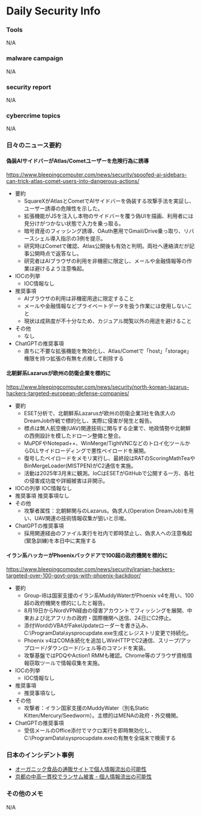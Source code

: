 # Daily Security Info

### Tools
N/A

### malware campaign
N/A

### security report
N/A

### cybercrime topics
N/A

### 日々のニュース要約

#### 偽装AIサイドバーがAtlas/Cometユーザーを危険行為に誘導
https://www.bleepingcomputer.com/news/security/spoofed-ai-sidebars-can-trick-atlas-comet-users-into-dangerous-actions/

- 要約
    - SquareXがAtlasとCometでAIサイドバーを偽装する攻撃手法を実証し、ユーザー誘導の危険性を示した。
    - 拡張機能がJSを注入し本物のサイドバーを覆う偽UIを描画、利用者には見分けがつかない状態で入力を乗っ取る。
    - 暗号資産のフィッシング誘導、OAuth悪用でGmail/Drive乗っ取り、リバースシェル導入指示の3例を提示。
    - 研究時はCometで確認、Atlas公開後も有効と判明。両社へ連絡済だが記事公開時点で返答なし。
    - 研究者はAIブラウザの利用を非機密に限定し、メールや金融情報等の作業は避けるよう注意喚起。
- IOCの列挙
    - IOC情報なし
- 推奨事項
    - AIブラウザの利用は非機密用途に限定すること
    - メールや金融情報などプライベートデータを扱う作業には使用しないこと
    - 現状は成熟度が不十分なため、カジュアル閲覧以外の用途を避けること
- その他
    - なし
- ChatGPTの推奨事項
    - 直ちに不要な拡張機能を無効化し、Atlas/Cometで「host」「storage」権限を持つ拡張の有無を点検して削除する

#### 北朝鮮系Lazarusが欧州の防衛企業を標的に
https://www.bleepingcomputer.com/news/security/north-korean-lazarus-hackers-targeted-european-defense-companies/

- 要約
    - ESET分析で、北朝鮮系Lazarusが欧州の防衛企業3社を偽求人のDreamJob作戦で標的化し、実際に侵害が発生と報告。
    - 標点は無人航空機(UAV)関連技術に関与する企業で、地政情勢や北朝鮮の西側設計を模したドローン整備と整合。
    - MuPDFやNotepad++、WinMerge/TightVNCなどのトロイ化ツールからDLLサイドローディングで悪性ペイロードを展開。
    - 復号したペイロードをメモリ実行し、最終段はRATのScoringMathTeaやBinMergeLoader(MISTPEN)がC2通信を実施。
    - 活動は2025年3月末に観測。IoCはESETがGitHubで公開する一方、各社の侵害成功度や詳細被害は非開示。
- IOCの列挙
    IOC情報なし
- 推奨事項
    推奨事項なし
- その他
    - 攻撃者属性：北朝鮮関与のLazarus。偽求人(Operation DreamJob)を用い、UAV関連の技術情報収集が狙いと示唆。
- ChatGPTの推奨事項
    - 採用関連経由のファイル実行を社内で即時禁止し、偽求人への注意喚起(緊急訓練)を本日中に実施する

#### イラン系ハッカーがPhoenixバックドアで100超の政府機関を標的に
https://www.bleepingcomputer.com/news/security/iranian-hackers-targeted-over-100-govt-orgs-with-phoenix-backdoor/

- 要約
    - Group-IBは国家支援のイラン系MuddyWaterがPhoenix v4を用い、100超の政府機関を標的にしたと報告。
    - 8月19日からNordVPN経由の侵害アカウントでフィッシングを展開、中東および北アフリカの政府・国際機関へ送信、24日にC2停止。
    - 添付WordのVBAがFakeUpdateローダーを書き込み、C:\ProgramData\sysprocupdate.exe生成とレジストリ変更で持続化。
    - Phoenix v4はCOM永続化を追加しWinHTTPでC2通信、スリープ/アップロード/ダウンロード/シェル等のコマンドを実装。
    - 攻撃基盤ではPDQやAction1 RMMも確認。Chrome等のブラウザ資格情報窃取ツールで情報収集を実施。
- IOCの列挙
    - IOC情報なし
- 推奨事項
    - 推奨事項なし
- その他
    - 攻撃者：イラン国家支援のMuddyWater（別名Static Kitten/Mercury/Seedworm）。主標的はMENAの政府・外交機関。
- ChatGPTの推奨事項
    - 受信メールのOffice添付でマクロ実行を即時無効化し、C:\ProgramData\sysprocupdate.exeの有無を全端末で検索する

### 日本のインシデント事例
- [オーガニック食品の通販サイトで個人情報流出の可能性](https://www.security-next.com/176169)
- [京都の中高一貫校でランサム被害 - 個人情報流出の可能性](https://www.security-next.com/176171)

### その他のメモ
N/A